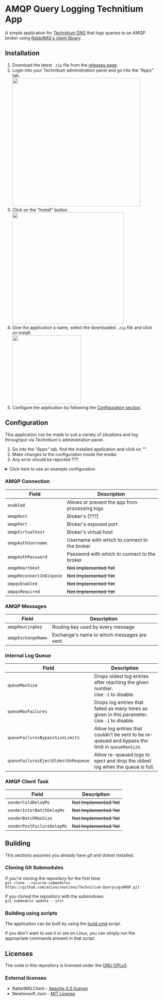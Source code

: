 ﻿# AMQP Query Logging Technitium App
A simple application for [Technitium DNS](https://github.com/TechnitiumSoftware/DnsServer)
that logs queries to an AMQP broker using
[RabbitMQ's client library](https://github.com/rabbitmq/rabbitmq-dotnet-client).

<!--
## Features
* Support for AMQP & ~~AMQPS~~
* ???
-->

<!--
## Summary
* [Installation](#installation)
* [Configuration](#configuration)
  * [AMQP Connection](#amqp-connection)
  * [AMQP Messages](#amqp-messages)
  * [Internal Log Queue](#internal-log-queue)
  * [AMQP Client Task](#amqp-client-task)
* [Building](#building)
  * [Cloning Git Submodules](#cloning-git-submodules)
  * [Building using script](#building-using-scripts)
* [Licenses](#licenses)
-->


## Installation
1. Download the latest `.zip` file from the
[releases page](https://github.com/aziascreations/Technitium-QueryLogsAMQP/releases).
2. Login into your Technitium administration panel and go into the *"Apps"* tab.<br>
   <image src="Documentation/technitium-install-1.png" width="422px">
3. Click on the *"Install" button.*<br>
   <image src="Documentation/technitium-install-2.png" width="367px">
4. Give the application a name, select the downloaded `.zip` file and click on install.<br>
   <image src="Documentation/technitium-install-3.png" width="226px">
5. Configure the application by following the [Configuration section](#Configuration).


## Configuration
This application can be made to suit a variety of situations and log throughput via Technitium's administration panel.

1. Go into the *"Apps"* tab, find the installed application and click on *""*.
2. Make changes to the configuration inside the modal.
3. Any error should be reported ???.

<details>
<summary>Click here to see an example configuration</summary>

```json
{
    "enabled": true,
    
    "amqpHost": "127.0.0.1",
    "amqpPort": 5672,
    "amqpVirtualHost": "/technitium",
    "amqpAuthUsername": "technitium-na1",
    "amqpAuthPassword": "change-me",
    "amqpRoutingKey": "dns-na1",
    "amqpExchangeName": "amq.topic",
    "amqpHeartbeat": 30,
    "amqpReconnectInDispose": true,
    
    "ampqsEnabled": false,
    "ampqsRequired": true,
    
    "queueMaxSize": 10000,
    "queueMaxFailures": 5,
    "queueFailuresBypassSizeLimits": true,
    "queueFailuresEjectOldestOnRequeue": true,
    
    "senderColdDelayMs": 5000,
    "senderInterBatchDelayMs": 500,
    "senderBatchMaxSize": 100,
    "senderPostFailureDelayMs": 250
}
```

</details>


### AMQP Connection
| Field                           | Description                                    |
|---------------------------------|------------------------------------------------|
| `enabled`                       | Allows or prevent the app from processing logs |
| `amqpHost`                      | Broker's [???]                                 |
| `amqpPort`                      | Broker's exposed port                          |
| `amqpVirtualhost`               | Broker's virtual host                          |
| `amqpAuthUsername`              | Username with which to connect to the broker   |
| `amqpAuthPassword`              | Password with which to connect to the broker   |
| `amqpHeartbeat`                 | ~~Not Implemented Yet~~                        |
| `amqpReconnectInDispose`        | ~~Not Implemented Yet~~                        |
| `ampqsEnabled`                  | ~~Not Implemented Yet~~                        |
| `ampqsRequired`                 | ~~Not Implemented Yet~~                        |


### AMQP Messages
| Field                           | Description                                |
|---------------------------------|--------------------------------------------|
| `amqpRoutingKey`                | Routing key used by every message          |
| `amqpExchangeName`              | Exchange's name to which messages are sent |


### Internal Log Queue
| Field                               | Description                                                                                     |
|-------------------------------------|-------------------------------------------------------------------------------------------------|
| `queueMaxSize`                      | Drops oldest log entries after reaching the given number.<br>Use `-1` to disable.               |
| `queueMaxFailures`                  | Drops log entries that failed as many times as given in this parameter.<br>Use `-1` to disable. |
| `queueFailuresBypassSizeLimits`     | Allow log entries that couldn't be sent to be re-queued and bypass the limit in `queueMaxSize`. |
| `queueFailuresEjectOldestOnRequeue` | Allow re-queued logs to eject and drop the oldest log when the queue is full.                   |


### AMQP Client Task
| Field                           | Description                     |
|---------------------------------|---------------------------------|
| `senderColdDelayMs`             | ~~Not Implemented Yet~~         |
| `senderInterBatchDelayMs`       | ~~Not Implemented Yet~~         |
| `senderBatchMaxSize`            | ~~Not Implemented Yet~~         | 
| `senderPostFailureDelayMs`      | ~~Not Implemented Yet~~         |


## Building
This sections assumes you already have *git* and *dotnet* installed.

### Cloning Git Submodules
If you're cloning the repository for the first time:<br>
`git clone --recurse-submodules https://github.com/aziascreations/Technitium-QueryLogsAMQP.git`

If you cloned the repository with the submodules:<br>
`git submodule update --init`


### Building using scripts
The application can be built by using the [build.cmd](build.cmd) script.

If you don't want to use it or are on Linux, you can simply run the appropriate
commands present in that script.


## Licenses
The code in this repository is licensed under the [GNU GPLv3](LICENSE).

### External licenses
* RabbitMQ.Client - [Apache-2.0 license](https://github.com/rabbitmq/rabbitmq-dotnet-client/blob/main/LICENSE-APACHE2)
* Newtonsoft.Json - [MIT License](https://github.com/JamesNK/Newtonsoft.Json/blob/master/LICENSE.md)

